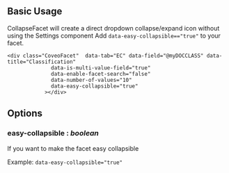 ## Basic Usage

CollapseFacet will create a direct dropdown collapse/expand icon without using the Settings component
Add `data-easy-collapsible=="true"` to your facet.

```
<div class="CoveoFacet"  data-tab="EC" data-field="@myDOCCLASS" data-title="Classification"
              data-is-multi-value-field="true"
              data-enable-facet-search="false"
              data-number-of-values="10"
              data-easy-collapsible="true"
            ></div>
```


## Options

### easy-collapsible : _boolean_

If you want to make the facet easy collapsible

Example: `data-easy-collapsible="true"`
